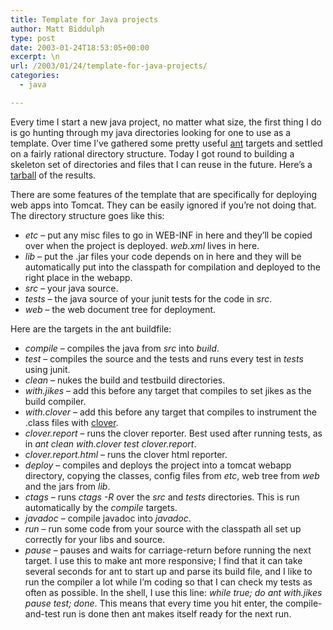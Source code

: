 ```yaml
---
title: Template for Java projects
author: Matt Biddulph
type: post
date: 2003-01-24T18:53:05+00:00
excerpt: \n
url: /2003/01/24/template-for-java-projects/
categories:
  - java

---
```

Every time I start a new java project, no matter what size, the first thing I do is go hunting through my java directories looking for one to use as a template. Over time I&#8217;ve gathered some pretty useful [ant][1] targets and settled on a fairly rational directory structure. Today I got round to building a skeleton set of directories and files that I can reuse in the future. Here&#8217;s a [tarball][2] of the results.

<!--more-->

  
There are some features of the template that are specifically for deploying web apps into Tomcat. They can be easily ignored if you&#8217;re not doing that. The directory structure goes like this:

  * _etc_ &#8211; put any misc files to go in WEB-INF in here and they&#8217;ll be copied over when the project is deployed. _web.xml_ lives in here.
  * _lib_ &#8211; put the .jar files your code depends on in here and they will be automatically put into the classpath for compilation and deployed to the right place in the webapp.
  * _src_ &#8211; your java source.
  * _tests_ &#8211; the java source of your junit tests for the code in _src_.
  * _web_ &#8211; the web document tree for deployment.

Here are the targets in the ant buildfile:

  * _compile_ &#8211; compiles the java from _src_ into _build_.
  * _test_ &#8211; compiles the source and the tests and runs every test in _tests_ using junit.
  * _clean_ &#8211; nukes the build and testbuild directories.
  * _with.jikes_ &#8211; add this before any target that compiles to set jikes as the build compiler.
  * _with.clover_ &#8211; add this before any target that compiles to instrument the .class files with [clover][3].
  * _clover.report_ &#8211; runs the clover reporter. Best used after running tests, as in _ant clean with.clover test clover.report_.
  * _clover.report.html_ &#8211; runs the clover html reporter.
  * _deploy_ &#8211; compiles and deploys the project into a tomcat webapp directory, copying the classes, config files from _etc_, web tree from _web_ and the jars from _lib_.
  * _ctags_ &#8211; runs _ctags -R_ over the _src_ and _tests_ directories. This is run automatically by the _compile_ targets.
  * _javadoc_ &#8211; compile javadoc into _javadoc_.
  * _run_ &#8211; run some code from your source with the classpath all set up correctly for your libs and source.
  * _pause_ &#8211; pauses and waits for carriage-return before running the next target. I use this to make ant more responsive; I find that it can take several seconds for ant to start up and parse its build file, and I like to run the compiler a lot while I&#8217;m coding so that I can check my tests as often as possible. In the shell, I use this line: _while true; do ant with.jikes pause test; done_. This means that every time you hit enter, the compile-and-test run is done then ant makes itself ready for the next run.

 [1]: https://ant.apache.org
 [2]: https://www.hackdiary.com/misc/ant-project-template-1.0.tar.gz
 [3]: https://www.thecortex.net/clover/